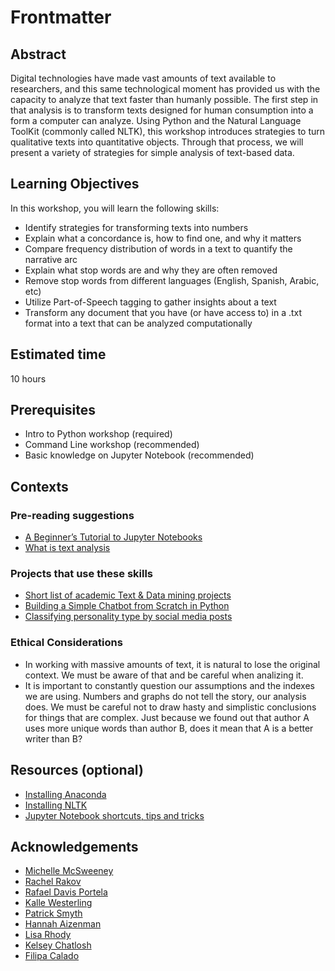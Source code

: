 # Frontmatter

## Abstract

Digital technologies have made vast amounts of text available to researchers, and this same technological moment has provided us with the capacity to analyze that text faster than humanly possible. The first step in that analysis is to transform texts designed for human consumption into a form a computer can analyze. Using Python and the Natural Language ToolKit (commonly called NLTK), this workshop introduces strategies to turn qualitative texts into quantitative objects. Through that process, we will present a variety of strategies for simple analysis of text-based data.

## Learning Objectives

In this workshop, you will learn the following skills:

- Identify strategies for transforming texts into numbers
- Explain what a concordance is, how to find one, and why it matters
- Compare frequency distribution of words in a text to quantify the narrative arc
- Explain what stop words are and why they are often removed
- Remove stop words from different languages (English, Spanish, Arabic, etc)
- Utilize Part-of-Speech tagging to gather insights about a text
- Transform any document that you have (or have access to) in a .txt format into a text that can be analyzed computationally

## Estimated time

10 hours

## Prerequisites

- Intro to Python workshop (required)
- Command Line workshop (recommended)
- Basic knowledge on Jupyter Notebook (recommended)


## Contexts

### Pre-reading suggestions

- [A Beginner’s Tutorial to Jupyter Notebooks](https://towardsdatascience.com/a-beginners-tutorial-to-jupyter-notebooks-1b2f8705888a)
- [What is text analysis](https://www.scribbr.com/methodology/textual-analysis/) <!--- I don't love this one, but haven't found a better one yet -->

### Projects that use these skills

- [Short list of academic Text & Data mining projects](https://libguides.bc.edu/textdatamining/projects) 
- [Building a Simple Chatbot from Scratch in Python](https://github.com/parulnith/Building-a-Simple-Chatbot-in-Python-using-NLTK)
- [Classifying personality type by social media posts](https://github.com/TGDivy/MBTI-Personality-Classifier)

### Ethical Considerations

- In working with massive amounts of text, it is natural to lose the original context. We must be aware of that and be careful when analizing it.
- It is important to constantly question our assumptions and the indexes we are using. Numbers and graphs do not tell the story, our analysis does. We must be careful not to draw hasty and simplistic conclusions for things that are complex. Just because we found out that author A uses more unique words than author B, does it mean that A is a better writer than B?

## Resources (optional)

- [Installing Anaconda](https://github.com/DHRI-Curriculum/install/blob/master/sections/python.md)
- [Installing NLTK](https://github.com/DHRI-Curriculum/install/blob/master/sections/nltk.md)
- [Jupyter Notebook shortcuts, tips and tricks](http://maxmelnick.com/2016/04/19/python-beginner-tips-and-tricks.html)

## Acknowledgements

- [Michelle McSweeney](https://github.com/michellejm)
- [Rachel Rakov](https://github.com/rachelrakov)
- [Rafael Davis Portela](https://github.com/rafadavis)
- [Kalle Westerling](https://github.com/kallewesterling)
- [Patrick Smyth](https://github.com/smythp)
- [Hannah Aizenman](https://github.com/story645)
- [Lisa Rhody](https://github.com/lmrhody)
- [Kelsey Chatlosh](https://github.com/kchatlosh)
- [Filipa Calado](https://github.com/gofilipa)
